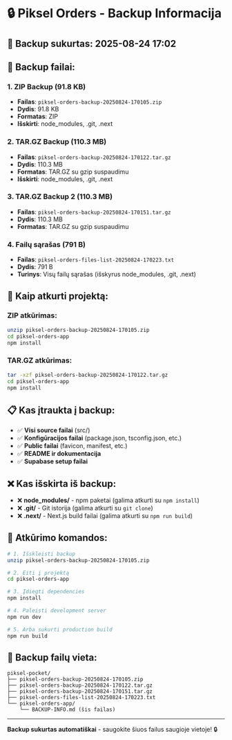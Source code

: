 # 🔒 Piksel Orders - Backup Informacija

## 📅 Backup sukurtas: 2025-08-24 17:02

## 📁 Backup failai:

### 1. **ZIP Backup** (91.8 KB)
- **Failas**: `piksel-orders-backup-20250824-170105.zip`
- **Dydis**: 91.8 KB
- **Formatas**: ZIP
- **Išskirti**: node_modules, .git, .next

### 2. **TAR.GZ Backup** (110.3 MB)
- **Failas**: `piksel-orders-backup-20250824-170122.tar.gz`
- **Dydis**: 110.3 MB
- **Formatas**: TAR.GZ su gzip suspaudimu
- **Išskirti**: node_modules, .git, .next

### 3. **TAR.GZ Backup 2** (110.3 MB)
- **Failas**: `piksel-orders-backup-20250824-170151.tar.gz`
- **Dydis**: 110.3 MB
- **Formatas**: TAR.GZ su gzip suspaudimu

### 4. **Failų sąrašas** (791 B)
- **Failas**: `piksel-orders-files-list-20250824-170223.txt`
- **Dydis**: 791 B
- **Turinys**: Visų failų sąrašas (išskyrus node_modules, .git, .next)

## 🚀 Kaip atkurti projektą:

### **ZIP atkūrimas:**
```bash
unzip piksel-orders-backup-20250824-170105.zip
cd piksel-orders-app
npm install
```

### **TAR.GZ atkūrimas:**
```bash
tar -xzf piksel-orders-backup-20250824-170122.tar.gz
cd piksel-orders-app
npm install
```

## 📋 Kas įtraukta į backup:

- ✅ **Visi source failai** (src/)
- ✅ **Konfigūracijos failai** (package.json, tsconfig.json, etc.)
- ✅ **Public failai** (favicon, manifest, etc.)
- ✅ **README ir dokumentacija**
- ✅ **Supabase setup failai**

## ❌ Kas išskirta iš backup:

- ❌ **node_modules/** - npm paketai (galima atkurti su `npm install`)
- ❌ **.git/** - Git istorija (galima atkurti su `git clone`)
- ❌ **.next/** - Next.js build failai (galima atkurti su `npm run build`)

## 🔧 Atkūrimo komandos:

```bash
# 1. Išskleisti backup
unzip piksel-orders-backup-20250824-170105.zip

# 2. Eiti į projektą
cd piksel-orders-app

# 3. Įdiegti dependencies
npm install

# 4. Paleisti development server
npm run dev

# 5. Arba sukurti production build
npm run build
```

## 📍 Backup failų vieta:
```
piksel-pocket/
├── piksel-orders-backup-20250824-170105.zip
├── piksel-orders-backup-20250824-170122.tar.gz
├── piksel-orders-backup-20250824-170151.tar.gz
├── piksel-orders-files-list-20250824-170223.txt
└── piksel-orders-app/
    └── BACKUP-INFO.md (šis failas)
```

---
**Backup sukurtas automatiškai** - saugokite šiuos failus saugioje vietoje! 🔒


